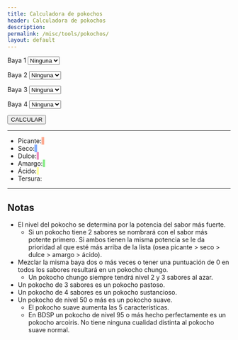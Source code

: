 ```yaml
---
title: Calculadora de pokochos
header: Calculadora de pokochos
description:
permalink: /misc/tools/pokochos/
layout: default
---
```

<script src="/misc/tools/pokochos.js" type="text/javascript"></script>

<label for="baya1">Baya 1</label>
<select name="baya1" id="baya1">
    <option value="ninguna">Ninguna</option>
</select>

<label for="baya2">Baya 2</label>
<select name="baya2" id="baya2">
    <option value="ninguna">Ninguna</option>
</select>

<label for="baya3">Baya 3</label>
<select name="baya3" id="baya3">
    <option value="ninguna">Ninguna</option>
</select>

<label for="baya4">Baya 4</label>
<select name="baya4" id="baya4">
    <option value="ninguna">Ninguna</option>
</select>

<button onclick="calculo()">CALCULAR</button>

***

- Picante: <span id="picante"></span>
- Seco: <span id="seco"></span>
- Dulce: <span id="dulce"></span>
- Amargo: <span id="amargo"></span>
- Ácido: <span id="acido"></span>
- Tersura: <span id="tersura"></span>

***
## Notas

- El nivel del pokocho se determina por la potencia del sabor más fuerte.
    - Si un pokocho tiene 2 sabores se nombrará con el sabor más potente primero. Si ambos tienen la misma potencia se le da prioridad al que esté más arriba de la lista (osea picante > seco > dulce > amargo > ácido).
- Mezclar la misma baya dos o más veces o tener una puntuación de 0 en todos los sabores resultará en un pokocho chungo.
    - Un pokocho chungo siempre tendrá nivel 2 y 3 sabores al azar.
- Un pokocho de 3 sabores es un pokocho pastoso.
- Un pokocho de 4 sabores es un pokocho sustancioso.
- Un pokocho de nivel 50 o más es un pokocho suave.
    - El pokocho suave aumenta las 5 características.
    - En BDSP un pokocho de nivel 95 o más hecho perfectamente es un pokocho arcoiris. No tiene ninguna cualidad distinta al pokocho suave normal.

<style>
    #picante{
        background-color: #ff3c006b;
        padding: 0 .2em;
    }
    #seco{
        background-color: #0058ff78;
        padding: 0 .2em;
    }
    #dulce{
        background-color: #dd2a8682;
        padding: 0 .2em;
    }
    #amargo{
        background-color: #06d90675;
        padding: 0 .2em;
    }
    #acido{
        background-color: #ffff005e;
        padding: 0 .2em;
    }
</style>
